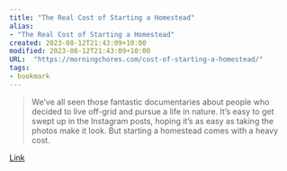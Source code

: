 ```yaml
---
title: "The Real Cost of Starting a Homestead"
alias:
- "The Real Cost of Starting a Homestead"
created: 2023-08-12T21:43:09+10:00
modified: 2023-08-12T21:43:09+10:00
URL:  "https://morningchores.com/cost-of-starting-a-homestead/"
tags:
- bookmark
---
```


> We’ve all seen those fantastic documentaries about people who decided to live off-grid and pursue a life in nature. It’s easy to get swept up in the Instagram posts, hoping it’s as easy as taking the photos make it look. But starting a homestead comes with a heavy cost.

[Link](https://morningchores.com/cost-of-starting-a-homestead/)